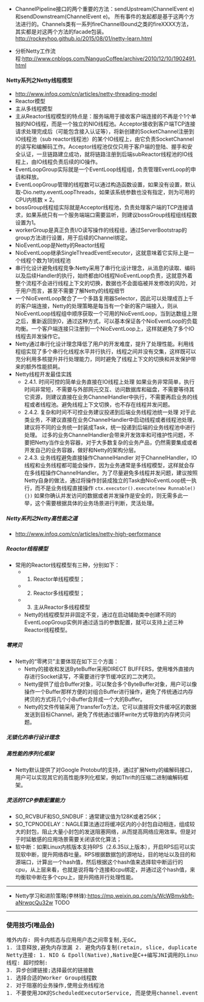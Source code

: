 + ChannelPipeline接口的两个重要的方法：sendUpstream(ChannelEvent e)和sendDownstream(ChannelEvent e)。
所有事件的发起都是基于这两个方法进行的。Channels类有一系列fireChannelBound之类的fireXXXX方法，
其实都是对这两个方法的facade包装。
<http://rockeyhoo.github.io/2015/08/01/netty-learn.html>

+ 分析Netty工作流程:<http://www.cnblogs.com/NanguoCoffee/archive/2010/12/10/1902491.html>

#### Netty系列之Netty线程模型
+ <http://www.infoq.com/cn/articles/netty-threading-model>
+ Reactor模型
+ 主从多线程模型
+ 主从Reactor线程模型的特点是：服务端用于接收客户端连接的不再是个1个单独的NIO线程，而是一个独立的NIO线程池。Acceptor接收到客户端TCP连接请求处理完成后（可能包含接入认证等），将新创建的SocketChannel注册到IO线程池（sub reactor线程池）的某个IO线程上，由它负责SocketChannel的读写和编解码工作。Acceptor线程池仅仅只用于客户端的登陆、握手和安全认证，一旦链路建立成功，就将链路注册到后端subReactor线程池的IO线程上，由IO线程负责后续的IO操作。
+ EventLoopGroup实际就是一个EventLoop线程组，负责管理EventLoop的申请和释放。
+ EventLoopGroup管理的线程数可以通过构造函数设置，如果没有设置，默认取-Dio.netty.eventLoopThreads，如果该系统参数也没有指定，则为可用的CPU内核数 × 2。
+ bossGroup线程组实际就是Acceptor线程池，负责处理客户端的TCP连接请求，如果系统只有一个服务端端口需要监听，则建议bossGroup线程组线程数设置为1。
+ workerGroup是真正负责I/O读写操作的线程组，通过ServerBootstrap的group方法进行设置，用于后续的Channel绑定。
+ NioEventLoop是Netty的Reactor线程
+ NioEventLoop继承SingleThreadEventExecutor，这就意味着它实际上是一个线程个数为1的线程池
+ 串行化设计避免线程竞争:Netty采用了串行化设计理念，从消息的读取、编码以及后续Handler的执行，始终都由IO线程NioEventLoop负责，这就意外着整个流程不会进行线程上下文的切换，数据也不会面临被并发修改的风险，对于用户而言，甚至不需要了解Netty的线程细节
+ 一个NioEventLoop聚合了一个多路复用器Selector，因此可以处理成百上千的客户端连接，Netty的处理策略是每当有一个新的客户端接入，则从NioEventLoop线程组中顺序获取一个可用的NioEventLoop，当到达数组上限之后，重新返回到0，通过这种方式，可以基本保证各个NioEventLoop的负载均衡。一个客户端连接只注册到一个NioEventLoop上，这样就避免了多个IO线程去并发操作它。
+ Netty通过串行化设计理念降低了用户的开发难度，提升了处理性能。利用线程组实现了多个串行化线程水平并行执行，线程之间并没有交集，这样既可以充分利用多核提升并行处理能力，同时避免了线程上下文的切换和并发保护带来的额外性能损耗。
+ Netty线程开发最佳实践
    - 2.4.1. 时间可控的简单业务直接在IO线程上处理
    如果业务非常简单，执行时间非常短，不需要与外部网元交互、访问数据库和磁盘，不需要等待其它资源，则建议直接在业务ChannelHandler中执行，不需要再启业务的线程或者线程池。避免线程上下文切换，也不存在线程并发问题。
    - 2.4.2. 复杂和时间不可控业务建议投递到后端业务线程池统一处理
    对于此类业务，不建议直接在业务ChannelHandler中启动线程或者线程池处理，建议将不同的业务统一封装成Task，统一投递到后端的业务线程池中进行处理。
    过多的业务ChannelHandler会带来开发效率和可维护性问题，不要把Netty当作业务容器，对于大多数复杂的业务产品，仍然需要集成或者开发自己的业务容器，做好和Netty的架构分层。
    - 2.4.3. 业务线程避免直接操作ChannelHandler
    对于ChannelHandler，IO线程和业务线程都可能会操作，因为业务通常是多线程模型，这样就会存在多线程操作ChannelHandler。为了尽量避免多线程并发问题，建议按照Netty自身的做法，通过将操作封装成独立的Task由NioEventLoop统一执行，而不是业务线程直接操作
    `ctx.executor().execute(new Runnable(){})`
    如果你确认并发访问的数据或者并发操作是安全的，则无需多此一举，这个需要根据具体的业务场景进行判断，灵活处理。

##### Netty系列之Netty高性能之道
+ <http://www.infoq.com/cn/articles/netty-high-performance>    
##### Reactor线程模型    
+ 常用的Reactor线程模型有三种，分别如下：
    - 1) Reactor单线程模型；
    - 2) Reactor多线程模型；
    - 3) 主从Reactor多线程模型    
    - Netty的线程模型并非固定不变，通过在启动辅助类中创建不同的EventLoopGroup实例并通过适当的参数配置，就可以支持上述三种Reactor线程模型。    
##### 零拷贝
+ Netty的“零拷贝”主要体现在如下三个方面：
    - Netty的接收和发送ByteBuffer采用DIRECT BUFFERS，使用堆外直接内存进行Socket读写，不需要进行字节缓冲区的二次拷贝。
    - Netty提供了组合Buffer对象，可以聚合多个ByteBuffer对象，用户可以像操作一个Buffer那样方便的对组合Buffer进行操作，避免了传统通过内存拷贝的方式将几个小Buffer合并成一个大的Buffer。
    - Netty的文件传输采用了transferTo方法，它可以直接将文件缓冲区的数据发送到目标Channel，避免了传统通过循环write方式导致的内存拷贝问题。
##### 无锁化的串行设计理念
##### 高性能的序列化框架
+ Netty默认提供了对Google Protobuf的支持，通过扩展Netty的编解码接口，用户可以实现其它的高性能序列化框架，例如Thrift的压缩二进制编解码框架。
##### 灵活的TCP参数配置能力
+ SO_RCVBUF和SO_SNDBUF：通常建议值为128K或者256K；
+ SO_TCPNODELAY：NAGLE算法通过将缓冲区内的小封包自动相连，组成较大的封包，阻止大量小封包的发送阻塞网络，从而提高网络应用效率。但是对于时延敏感的应用场景需要关闭该优化算法；
+ 软中断：如果Linux内核版本支持RPS（2.6.35以上版本），开启RPS后可以实现软中断，提升网络吞吐量。RPS根据数据包的源地址，目的地址以及目的和源端口，计算出一个hash值，然后根据这个hash值来选择软中断运行的cpu，从上层来看，也就是说将每个连接和cpu绑定，并通过这个hash值，来均衡软中断在多个cpu上，提升网络并行处理性能。
 
---

+ Netty学习和进阶策略(李林锋):<https://mp.weixin.qq.com/s/WcWBmvkbft-aNrwqcQu32w> TODO 
  

    
----
###  使用技巧(唯品会)
<pre>
堆外内存: 网卡内核态与应用用户态之间零复制,无GC。
1. 注意释放,避免内存泄漏 2. 避免内存复制(retain, slice, duplicate, CompositeByteBuff); 3. 避免扩容(预估大小) 4.使用基本类型的读取方式(readInt VS readByte(byte[], 0, 4)
Netty连接: 1. NIO & Epoll(Native),Native是C++编写JNI调用的Linux Network Libs 2. 链接(Channel)多路服用,无锁链接数组
线程: 超时控制:
3. 异步创建链接;选择最优的链接数
1. 选择合适的Worker Group线程数
2. 对于阻塞的业务操作,使用业务线程池
1. 不要使用JDK的ScheduledExecutorService, 而是使用channel.eventLoop().schedule; 2. 成功返回及时Cancel
</pre>    